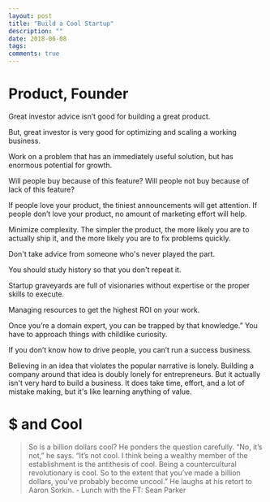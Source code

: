 ```yaml
---
layout: post
title: "Build a Cool Startup"
description: ""
date: 2018-06-08
tags: 
comments: true
---
```



# Product, Founder

Great investor advice isn’t good for building a great product. 

But, great investor is very good for optimizing and scaling a working business.

Work on a problem that has an immediately useful solution, but has enormous potential for growth. 

Will people buy because of this feature? Will people not buy because of lack of this feature?

If people love your product, the tiniest announcements will get attention. If people don’t love your product, no amount of marketing effort will help.

Minimize complexity. The simpler the product, the more likely you are to actually ship it, and the more likely you are to fix problems quickly.

Don't take advice from someone who's never played the part.

You should study history so that you don't repeat it. 
 
Startup graveyards are full of visionaries without expertise or the proper skills to execute.

Managing resources to get the highest ROI on your work.

Once you’re a domain expert, you can be trapped by that knowledge.” You have to approach things with childlike curiosity. 

If you don’t know how to drive people, you can’t run a success business. 

Believing in an idea that violates the popular narrative is lonely. Building a company around that idea is doubly lonely for entrepreneurs. But it actually isn't very hard to build a business. It does take time, effort, and a lot of mistake making, but it's like learning anything of value. 

# $ and Cool
> So is a billion dollars cool? He ponders the question carefully. “No, it’s not,” he says. “It’s not cool. I think being a wealthy member of the establishment is the antithesis of cool. Being a countercultural revolutionary is cool. So to the extent that you’ve made a billion dollars, you’ve probably become uncool.” He laughs at his retort to Aaron Sorkin. - Lunch with the FT: Sean Parker


